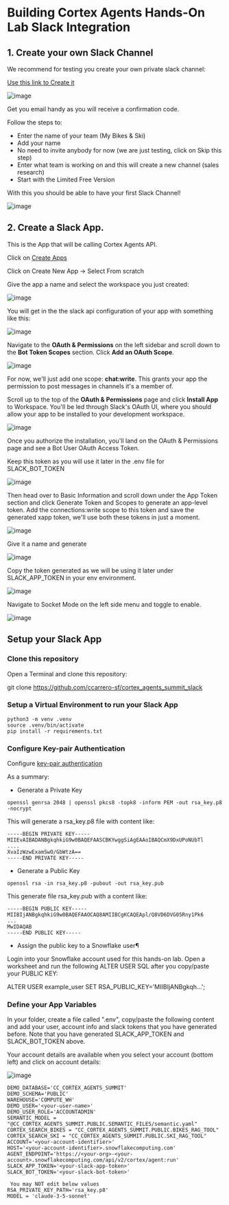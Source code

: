 # Building Cortex Agents Hands-On Lab Slack Integration


## 1. Create your own Slack Channel

We recommend for testing you create your own private slack channel:

[Use this link to Create it](https://slack.com/get-started#create)

![image](img/11_slack_create.png)

Get you email handy as you will receive a confirmation code.

Follow the steps to:

- Enter the name of your team (My Bikes & Ski)
- Add your name
- No need to invite anybody for now (we are just testing, click on Skip this step)
- Enter what team is working on and this will create a new channel (sales research)
- Start with the Limited Free Version

With this you should be able to have your first Slack Channel!

![image](img/12_slack_channel.png)

## 2. Create a Slack App.

This is the App that will be calling Cortex Agents API.

Click on [Create Apps](https://api.slack.com/apps?new_app=1)

Click on Create New App -> Select From scratch

Give the app a name and select the workspace you just created:

![image](img/13_create_app.png)

You will get in the the slack api configuration of your app with something like this:

![image](img/14_slack_api.png)

Navigate to the **OAuth & Permissions** on the left sidebar and scroll down to the **Bot Token Scopes** section. Click **Add an OAuth Scope**.

![image](img/15_bot_token.png)

For now, we'll just add one scope: **chat:write**. This grants your app the permission to post messages in channels it's a member of.

Scroll up to the top of the **OAuth & Permissions** page and click **Install App** to Workspace. You'll be led through Slack's OAuth UI, where you should allow your app to be installed to your development workspace.

![image](img/16_oauth_tokens.png)

Once you authorize the installation, you'll land on the OAuth & Permissions page and see a Bot User OAuth Access Token.

Keep this token as you will use it later in the .env file for SLACK_BOT_TOKEN

![image](img/17_authorized.png)

Then head over to Basic Information and scroll down under the App Token section and click Generate Token and Scopes to generate an app-level token. Add the connections:write scope to this token and save the generated xapp token, we'll use both these tokens in just a moment.

![image](img/18_generate_token.png)

Give it a name and generate

![image](img/19_app_token.png)

Copy the token generated as we will be using it later under SLACK_APP_TOKEN in your env environment.

![image](img/20_copy_token.png)

Navigate to Socket Mode on the left side menu and toggle to enable.

![image](img/21_socket_mode.png)

## Setup your Slack App
### Clone this repository

Open a Terminal and clone this repository:

git clone https://github.com/ccarrero-sf/cortex_agents_summit_slack

### Setup a Virtual Environment to run your Slack App

```code
python3 -m venv .venv  
source .venv/bin/activate  
pip install -r requirements.txt
```
### Configure Key-pair Authentication 

Configure [key-pair authentication](https://docs.snowflake.com/user-guide/key-pair-auth?_fsi=ntnJOu8E&_fsi=ntnJOu8E&_fsi=ntnJOu8E#configuring-key-pair-authentication)

As a summary:

- Generate a Private Key

```code
openssl genrsa 2048 | openssl pkcs8 -topk8 -inform PEM -out rsa_key.p8 -nocrypt
```

This will generate a rsa_key.p8 file with content like:

```code
-----BEGIN PRIVATE KEY-----
MIIEvAIBADANBgkqhkiG9w0BAQEFAASCBKYwggSiAgEAAoIBAQCmX9DxUPoNUbTl
....
XvaIzWzwExamSwO/GbWtzA==
-----END PRIVATE KEY-----
```

- Generate a Public Key

```code
openssl rsa -in rsa_key.p8 -pubout -out rsa_key.pub
```

This generate file rsa_key.pub with a content like:

```code
-----BEGIN PUBLIC KEY-----
MIIBIjANBgkqhkiG9w0BAQEFAAOCAQ8AMIIBCgKCAQEApl/Q8VD6DVG05Rny1Pk6
...
MwIDAQAB
-----END PUBLIC KEY-----
```

- Assign the public key to a Snowflake user¶

Login into your Snowflake account used for this hands-on lab. Open a worksheet and run the following ALTER USER SQL after you copy/paste your PUBLIC KEY:

ALTER USER example_user SET RSA_PUBLIC_KEY='MIIBIjANBgkqh...';

### Define your App Variables

In your folder, create a file called ".env", copy/paste the following content and add your user, account info and slack tokens that you have generated before. Note that you have generated SLACK_APP_TOKEN and SLACK_BOT_TOKEN above.

Your account details are available when you select your account (bottom left) and click on account details:

![image](img/22_account_details.png)


```code
DEMO_DATABASE='CC_CORTEX_AGENTS_SUMMIT'
DEMO_SCHEMA='PUBLIC'
WAREHOUSE='COMPUTE_WH'
DEMO_USER='<your-user-name>'
DEMO_USER_ROLE='ACCOUNTADMIN'
SEMANTIC_MODEL = "@CC_CORTEX_AGENTS_SUMMIT.PUBLIC.SEMANTIC_FILES/semantic.yaml"
CORTEX_SEARCH_BIKES = "CC_CORTEX_AGENTS_SUMMIT.PUBLIC.BIKES_RAG_TOOL"
CORTEX_SEARCH_SKI = "CC_CORTEX_AGENTS_SUMMIT.PUBLIC.SKI_RAG_TOOL"
ACCOUNT='<your-account-identifier>'
HOST='<your-account-identifier>.snowflakecomputing.com'
AGENT_ENDPOINT='https://<your-org>-<your-account>.snowflakecomputing.com/api/v2/cortex/agent:run'
SLACK_APP_TOKEN='<your-slack-app-token>'
SLACK_BOT_TOKEN='<your-slack-bot-token>'
      
 You may NOT edit below values  
RSA_PRIVATE_KEY_PATH='rsa_key.p8'
MODEL = 'claude-3-5-sonnet'
```




